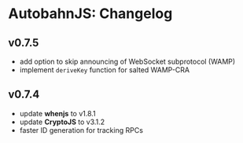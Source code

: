 # AutobahnJS: Changelog

## v0.7.5
 * add option to skip announcing of WebSocket subprotocol (WAMP)
 * implement `deriveKey` function for salted WAMP-CRA

## v0.7.4
 * update **whenjs** to v1.8.1
 * update **CryptoJS** to v3.1.2
 * faster ID generation for tracking RPCs


 